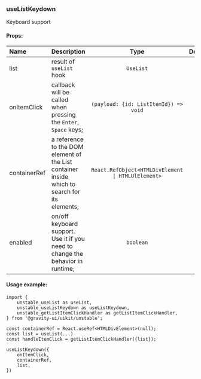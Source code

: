 ### useListKeydown

Keyboard support

#### Props:

| Name         | Description                                                                                   |                        Type                        | Default |
| :----------- | :-------------------------------------------------------------------------------------------- | :------------------------------------------------: | :-----: |
| list         | result of `useList` hook                                                                      |                     `UseList`                      |         |
| onItemClick  | callback will be called when pressing the `Enter`, `Space` keys;                              |       `(payload: {id: ListItemId}) => void`        |         |
| containerRef | a reference to the DOM element of the List container inside which to search for its elements; | `React.RefObject<HTMLDivElement \| HTMLUlElement>` |         |
| enabled      | on/off keyboard support. Use it if you need to change the behavior in runtime;                |                     `boolean`                      |         |

#### Usage example:

```tsx
import {
    unstable_useList as useList,
    unstable_useListKeydown as useListKeydown,
    unstable_getListItemClickHandler as getListItemClickHandler,
} from '@gravity-ui/uikit/unstable';

const containerRef = React.useRef<HTMLDivElement>(null);
const list = useList(...)
const handleItemClick = getListItemClickHandler({list});

useListKeydown({
    onItemClick,
    containerRef,
    list,
})
```
